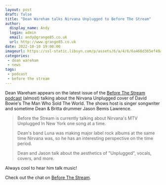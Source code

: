 ```yaml
---
layout: post
draft: false
title: "Dean Wareham talks Nirvana Unplugged to Before The Stream"
author: 
  display_name: Andy
  login: admin
  email: andy@grange85.co.uk
  url: http://www.grange85.co.uk
date: 2022-10-10 19:00:00
imageurl: https://ssl-static.libsyn.com/p/assets/6/a/4/6/6a466d365ef49a02/BeforeTheStream_Logo_1400x1400.jpg
categories:
 - dean wareham
 - news
tags:
 - podcast
 - before the stream
---
```

Dean Wareham appears on the latest issue of the [Before The Stream podcast](https://beforethestream.libsyn.com/nirvana-unplugged-the-man-who-sold-the-world-with-dean-wareham) (almost) talking about the Nirvana Unplugged cover of David Bowie's The Man Who Sold The World. The shows host is singer songwriter and sometime Dean & Britta drummer Jason Bemis Lawrence.

> Before the Stream is currently talking about Nirvana's MTV Unplugged In New York one song at a time.
> 
> Dean's band Luna was making major label rock albums at the same time Nirvana was, so he has an interesting perspective on the time period. 
> 
> Dean and Jason talk about the aesthetics of "Unplugged", vocals, covers, and more. 

Always cool to hear him talk music!

Check out the chat on [Before The Stream](https://beforethestream.libsyn.com/nirvana-unplugged-the-man-who-sold-the-world-with-dean-wareham).

